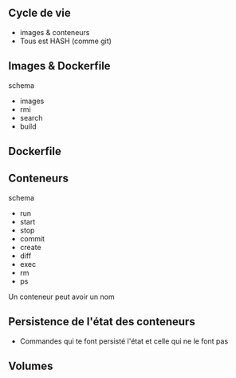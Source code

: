 ## Cycle de vie

- images & conteneurs
- Tous est HASH (comme git)



## Images & Dockerfile

schema

- images
- rmi
- search
- build



## Dockerfile



## Conteneurs

schema

- run
- start
- stop
- commit
- create
- diff
- exec
- rm
- ps

Un conteneur peut avoir un nom



## Persistence de l'état des conteneurs

- Commandes qui te font persisté l'état et celle qui ne le font pas



## Volumes
